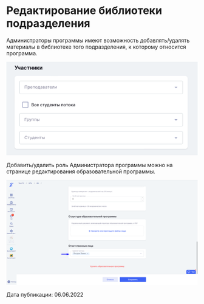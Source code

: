 # Редактирование библиотеки подразделения

Администраторы программы имеют возможность добавлять/удалять материалы в библиотеке того подразделения, к которому относится программа.

![](<../../.gitbook/assets/image (40).png>)

Добавить/удалить роль Администратора программы можно на странице редактирования образовательной программы.

![](<../../.gitbook/assets/image (31).png>)

Дата публикации: 06.06.2022
